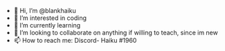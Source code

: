 - 👋 Hi, I’m @blankhaiku
- 👀 I’m interested in coding
- 🌱 I’m currently learning 
- 💞️ I’m looking to collaborate on anything if willing to teach, since im new
- 📫 How to reach me: Discord- Haiku #1960

<!---
blankhaiku/blankhaiku is a ✨ special ✨ repository because its `README.md` (this file) appears on your GitHub profile.
You can click the Preview link to take a look at your changes.
--->
